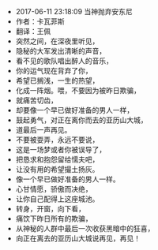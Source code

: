 - 2017-06-11 23:18:09 当神抛弃安东尼
- 作者：卡瓦菲斯
- 翻译：王佩
- 突然之间，在深夜里听见，
- 隐秘的大军发出清晰的声音，
- 看不见的歌队唱出醉人的音乐，
- 你的运气现在背弃了你，
- 希望已搁浅，一生的热望，
- 化成一阵烟。喂，不要因为被昨日欺骗，
- 就痛苦切齿，
- 却要像一个早已做好准备的男人一样，
- 鼓起勇气，对正在离你而去的亚历山大城，
- 道最后一声再见。
- 不要被耍弄，永远不要说，
- 这是一场梦或者你被误导了，
- 把恳求和抱怨留给懦夫吧，
- 让没有用的希望撮土扬灰。
- 像一个早已做好准备的男人一样。
- 心甘情愿，骄傲而决绝，
- 让你自己配得上这座城池。
- 转身，开窗，向下看，
- 痛饮下昨日所有的欺骗，
- 从神秘的人群中最后一次收获黑暗中的狂喜，
- 向正在离去的亚历山大城说再见，再见！
